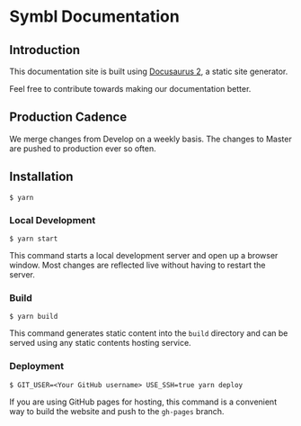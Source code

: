 # Symbl Documentation

## Introduction 

This documentation site is built using [Docusaurus 2](https://v2.docusaurus.io/), a static site generator.

Feel free to contribute towards making our documentation better. 

## Production Cadence

We merge changes from Develop on a weekly basis. The changes to Master are pushed to production ever so often. 

## Installation

```
$ yarn
```

### Local Development

```
$ yarn start
```

This command starts a local development server and open up a browser window. Most changes are reflected live without having to restart the server.

### Build

```
$ yarn build
```

This command generates static content into the `build` directory and can be served using any static contents hosting service.

### Deployment

```
$ GIT_USER=<Your GitHub username> USE_SSH=true yarn deploy
```

If you are using GitHub pages for hosting, this command is a convenient way to build the website and push to the `gh-pages` branch.


